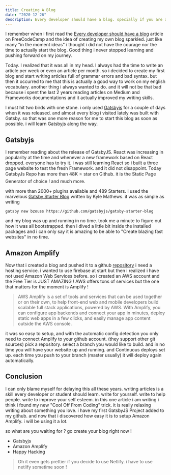 ```yaml
---
title: Creating A Blog
date: "2020-12-26"
description: Every developer should have a blog. specially if you are a beginner.
---
```


I remember when i first read the [Every developer should have a blog](https://www.freecodecamp.org/news/every-developer-should-have-a-blog-heres-why-and-how-to-stick-with-it-5fd55a247fbf/) article on FreeCodeCamp and the idea of creating my own blog sparkled. just like many "in the moment ideas" i thought i did not have the courage nor the time to actually start the blog. Good thing i never stopped learning and pushing forward on my journey.

Today. I realized that it was all in my head. I always had the time to write an article per week or even an article per month. so i decided to create my first blog and start writing articles full of grammar errors and bad syntax. but then it occurred to me that this is actually a good way to work on my english vocabulary. another thing i always wanted to do. and it will not be that bad because i spent the last 2 years reading articles on Medium and Frameworks documentations and it actually improved my writing skills.

I must hit two birds with one stone. i only used [Gatsbyjs](https://www.gatsbyjs.com/) for a couple of days when it was released. and almost every blog i visited lately was built with Gatsby. so that was one more reason for me to start this blog as soon as possible. i will learn Gatsbyjs along the way.

## Gatsbyjs

I remember reading about the release of GatsbyJS. React was increasing in popularity at the time and whenever a new framework based on React dropped. everyone has to try it. i was still learning React so i built a three page website to test the fresh Framework. and it did not disappoint. Today GatsbyJs Repo has more than 48K ⭐ star on Github.
it is the Static Page Generator of choice ! and much more.

with more than 2000+ plugins available and 489 Starters. I used the marvelous [Gatsby Starter Blog](https://www.gatsbyjs.com/starters/gatsbyjs/gatsby-starter-blog/)
written by Kyle Mathews. it was as simple as writing

    gatsby new bzouss https://github.com/gatsbyjs/gatsby-starter-blog  
and my blog was up and running in no time. took me a minute to figure out how it was all bootstrapped. then i dived a little bit inside the installed packages and i can only say it is amazing to be able to "Create blazing fast websites" in no time.

## Amazon Amplify

Now that i created a blog and pushed it to a github [repository](https://github.com/ouss4m4/bzouss) i need a hosting service. i wanted to use firebase at start but then i realized i have not used Amazon Web Services before. so i created an AWS account and the Free Tier is JUST AMAZING !
AWS offers tons of services but the one that matters for the moment is Amplify !

> AWS Amplify is a set of tools and services that can be used together or on their own, to help front-end web and mobile developers build scalable full stack applications, powered by AWS. With Amplify, you can configure app backends and connect your app in minutes, deploy static web apps in a few clicks, and easily manage app content outside the AWS console.

it was so easy to setup, and with the automatic config detection you only need to connect Amplify to your github account. (they support other git sources) pick a repository. select a branch you would like to build. and in no time you will have your website up and running. and Continuous deploys set up. each time you push to your branch (master usually) it will deploy again automatically.


## Conclusion 

I can only blame myself for delaying this all these years. writing articles is a skill every developer or student should learn. write for yourself. write to help people. write to improve your self esteem.
in this one article i am writing i think i found my new "Cool Off From Coding" trick. it is really relaxing writing about something you love. i have my first GatsbyJS Project added to my github. and now that i discovered how easy it is to setup Amazon Amplify. i will be using it a lot.

so what are you waiting for ? go create your blog right now ! 

* Gatsbyjs
* Amazon Amplify
* Happy Hacking

> Oh it even gets prettier if you decide to use Netlify. i have to use netlify sometime soon ! 
